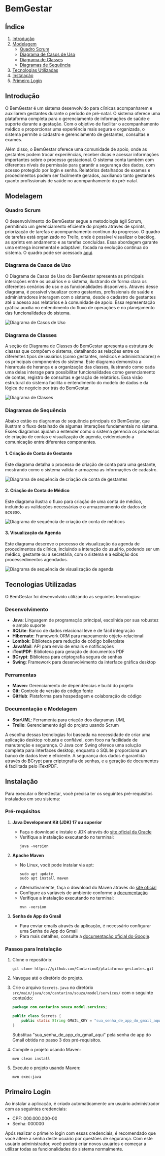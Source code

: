 # BemGestar

## Índice
1. [Introdução](#introdução)
2. [Modelagem](#modelagem)
    - [Quadro Scrum](#quadro-scrum)
    - [Diagrama de Casos de Uso](#diagrama-de-casos-de-uso)
    - [Diagrama de Classes](#diagrama-de-classes)
    - [Diagramas de Sequência](#diagramas-de-sequência)
3. [Tecnologias Utilizadas](#tecnologias-utilizadas)
4. [Instalação](#instalação)
5. [Primeiro Login](#primeiro-login)

## Introdução

O BemGestar é um sistema desenvolvido para clínicas acompanharem e auxiliarem gestantes durante o período de pré-natal. O sistema oferece uma plataforma completa para o gerenciamento de informações de saúde e suporte durante a gestação. Com o objetivo de facilitar o acompanhamento médico e proporcionar uma experiência mais segura e organizada, o sistema permite o cadastro e gerenciamento de gestantes, consultas e exames.

Além disso, o BemGestar oferece uma comunidade de apoio, onde as gestantes podem trocar experiências, receber dicas e acessar informações importantes sobre o processo gestacional. O sistema conta também com diferentes níveis de permissão para garantir a segurança dos dados, com acesso protegido por login e senha. Relatórios detalhados de exames e procedimentos podem ser facilmente gerados, auxiliando tanto gestantes quanto profissionais de saúde no acompanhamento do pré-natal.

## Modelagem

### Quadro Scrum

O desenvolvimento do BemGestar segue a metodologia ágil Scrum, permitindo um gerenciamento eficiente do projeto através de sprints, priorização de tarefas e acompanhamento contínuo do progresso. O quadro de tarefas está organizado no Trello, onde é possível visualizar o backlog, as sprints em andamento e as tarefas concluídas. Essa abordagem garante uma entrega incremental e adaptável, focada na evolução contínua do sistema. O quadro pode ser acessado [aqui](https://trello.com/invite/b/670e74754ad3442f24634e35/ATTIdc5159a42914a0ad99b494a518cd1b0bA314F45A/2024-12-13-tcc).

### Diagrama de Casos de Uso

O Diagrama de Casos de Uso do BemGestar apresenta as principais interações entre os usuários e o sistema, ilustrando de forma clara os diferentes cenários de uso e as funcionalidades disponíveis. Através desse diagrama, é possível visualizar como gestantes, profissionais de saúde e administradores interagem com o sistema, desde o cadastro de gestantes até o acesso aos relatórios e à comunidade de apoio. Essa representação gráfica auxilia no entendimento do fluxo de operações e no planejamento das funcionalidades do sistema.

![Diagrama de Casos de Uso](./docs/bemGestarDiagramaUso.png)

### Diagrama de Classes

A seção de Diagrama de Classes do BemGestar apresenta a estrutura de classes que compõem o sistema, detalhando as relações entre os diferentes tipos de usuários (como gestantes, médicos e administradores) e os principais componentes do sistema. Este diagrama demonstra a hierarquia de herança e a organização das classes, ilustrando como cada uma delas interage para possibilitar funcionalidades como gerenciamento de contas, registro de consultas e geração de relatórios. Essa visão estrutural do sistema facilita o entendimento do modelo de dados e da lógica de negócio por trás do BemGestar.

![Diagrama de Classes](./docs/bemGestarDiagramaClasses.jpg)

### Diagramas de Sequência

Abaixo estão os diagramas de sequência principais do BemGestar, que ilustram o fluxo detalhado de algumas interações fundamentais no sistema. Esses diagramas ajudam a entender como o sistema gerencia os processos de criação de contas e visualização de agenda, evidenciando a comunicação entre diferentes componentes.

#### 1. Criação de Conta de Gestante
Este diagrama detalha o processo de criação de conta para uma gestante, mostrando como o sistema valida e armazena as informações de cadastro.

![Diagrama de sequência de criação de conta de gestantes](./docs/diagramaSequenciaCriarContaGestante.png)


#### 2. Criação de Conta de Médico
Este diagrama ilustra o fluxo para criação de uma conta de médico, incluindo as validações necessárias e o armazenamento de dados de acesso.

![Diagrama de sequência de criação de conta de médicos](./docs/diagramaSequenciaCriarContaMedica.png)


#### 3. Visualização da Agenda
Este diagrama descreve o processo de visualização da agenda de procedimentos da clínica, incluindo a interação do usuário, podendo ser um médico, gestante ou a secretária, com o sistema e a exibição dos processedimentos agendados.

![Diagrama de sequência de visualização de agenda](./docs/diagramaSequenciaVisualizarAgenda.png)


## Tecnologias Utilizadas

O BemGestar foi desenvolvido utilizando as seguintes tecnologias:

### Desenvolvimento
- **Java**: Linguagem de programação principal, escolhida por sua robustez e amplo suporte
- **SQLite**: Banco de dados relacional leve e de fácil integração
- **Hibernate**: Framework ORM para mapeamento objeto-relacional
- **Lombok**: Biblioteca para redução de código boilerplate
- **JavaMail**: API para envio de emails e notificações
- **iTextPDF**: Biblioteca para geração de documentos PDF
- **BCrypt**: Biblioteca para criptografia segura de senhas
- **Swing**: Framework para desenvolvimento da interface gráfica desktop

### Ferramentas
- **Maven**: Gerenciamento de dependências e build do projeto
- **Git**: Controle de versão do código fonte
- **GitHub**: Plataforma para hospedagem e colaboração do código

### Documentação e Modelagem
- **StarUML**: Ferramenta para criação dos diagramas UML
- **Trello**: Gerenciamento ágil do projeto usando Scrum

A escolha dessas tecnologias foi baseada na necessidade de criar uma aplicação desktop robusta e confiável, com foco na facilidade de manutenção e segurança. O Java com Swing oferece uma solução completa para interfaces desktop, enquanto o SQLite proporciona um banco de dados leve e eficiente. A segurança dos dados é garantida através do BCrypt para criptografia de senhas, e a geração de documentos é facilitada pelo iTextPDF.

## Instalação

Para executar o BemGestar, você precisa ter os seguintes pré-requisitos instalados em seu sistema:

### Pré-requisitos

1. **Java Development Kit (JDK) 17 ou superior**
   - Faça o download e instale o JDK através do [site oficial da Oracle](https://www.oracle.com/java/technologies/downloads/)
   - Verifique a instalação executando no terminal:
     ```
     java -version
     ```

2. **Apache Maven**
   - No Linux, você pode instalar via apt:
     ```
     sudo apt update
     sudo apt install maven
     ```
   - Alternativamente, faça o download do Maven através do [site oficial](https://maven.apache.org/download.cgi)
   - Configure as variáveis de ambiente conforme a [documentação](https://maven.apache.org/install.html)
   - Verifique a instalação executando no terminal:
     ```
     mvn -version
     ```
3. **Senha de App do Gmail**
   - Para enviar emails através da aplicação, é necessário configurar uma Senha de App do Gmail
   - Para mais detalhes, consulte a [documentação oficial do Google](https://support.google.com/mail/answer/185833?hl=pt-BR).

### Passos para Instalação

1. Clone o repositório:
   ```
   git clone https://github.com/CantarinoG/plataforma-gestantes.git
   ```

2. Navegue até o diretório do projeto.

3. Crie o arquivo `Secrets.java` no diretório `src/main/java/com/cantarino/souza/model/services/` com o seguinte conteúdo:
   ```java
   package com.cantarino.souza.model.services;

   public class Secrets {
       public static String GMAIL_KEY = "sua_senha_de_app_do_gmail_aqui";
   }
   ```
   Substitua "sua_senha_de_app_do_gmail_aqui" pela senha de app do Gmail obtida no passo 3 dos pré-requisitos.

4. Compile o projeto usando Maven:
   ```
   mvn clean install
   ```

5. Execute o projeto usando Maven:
    ```
    mvn exec:java
    ```
## Primeiro Login

Ao instalar a aplicação, é criado automaticamente um usuário administrador com as seguintes credenciais:
- CPF: 000.000.000-00
- Senha: 000000

Após realizar o primeiro login com essas credenciais, é recomendado que você altere a senha deste usuário por questões de segurança. Com este usuário administrador, você poderá criar novos usuários e começar a utilizar todas as funcionalidades do sistema normalmente.